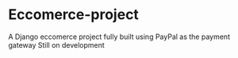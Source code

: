 # Eccomerce-project

A Django eccomerce project fully built using PayPal as the payment gateway 
Still on development

